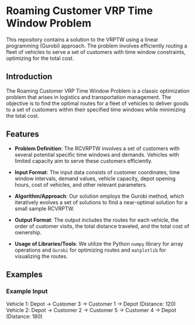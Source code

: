 # Roaming Customer VRP Time Window Problem

This repository contains a solution to the VRPTW using a linear programming (Gurobi) approach. The problem involves efficiently routing a fleet of vehicles to serve a set of customers with time window constraints, optimizing for the total cost.

## Introduction

The Roaming Customer VRP Time Window Problem is a classic optimization problem that arises in logistics and transportation management. The objective is to find the optimal routes for a fleet of vehicles to deliver goods to a set of customers within their specified time windows while minimizing the total cost.

## Features

- **Problem Definition**: The RCVRPTW involves a set of customers with several potential specific time windows and demands. Vehicles with limited capacity aim to serve these customers efficiently.

- **Input Format**: The input data consists of customer coordinates, time window intervals, demand values, vehicle capacity, depot opening hours, cost of vehicles, and other relevant parameters.

- **Algorithm/Approach**: Our solution employs the Gurobi method, which iteratively evolves a set of solutions to find a near-optimal solution for a small sample RCVRPTW.
- **Output Format**: The output includes the routes for each vehicle, the order of customer visits, the total distance traveled, and the total cost of ownership.

- **Usage of Libraries/Tools**: We utilize the Python `numpy` library for array operations and  `Gurobi` for optimizing routes and `matplotlib` for visualizing the routes.

## Examples

### Example Input

Vehicle 1: Depot -> Customer 3 -> Customer 1 -> Depot (Distance: 120)
Vehicle 2: Depot -> Customer 2 -> Customer 5 -> Customer 4 -> Depot (Distance: 180)
